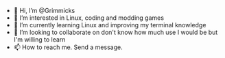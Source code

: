 - 👋 Hi, I’m @Grimmicks
- 👀 I’m interested in Linux, coding and modding games
- 🌱 I’m currently learning Linux and improving my terminal knowledge
- 💞️ I’m looking to collaborate on don't know how much use I would be but I'm willing to learn
- 📫 How to reach me. Send a message.

<!---
Grimmicks/Grimmicks is a ✨ special ✨ repository because its `README.md` (this file) appears on your GitHub profile.
You can click the Preview link to take a look at your changes.
--->
